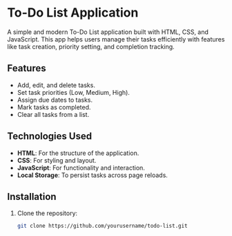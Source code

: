 # To-Do List Application

A simple and modern To-Do List application built with HTML, CSS, and JavaScript. This app helps users manage their tasks efficiently with features like task creation, priority setting, and completion tracking.

## Features

- Add, edit, and delete tasks.
- Set task priorities (Low, Medium, High).
- Assign due dates to tasks.
- Mark tasks as completed.
- Clear all tasks from a list.

## Technologies Used

- **HTML**: For the structure of the application.
- **CSS**: For styling and layout.
- **JavaScript**: For functionality and interaction.
- **Local Storage**: To persist tasks across page reloads.

## Installation

1. Clone the repository:
   ```bash
   git clone https://github.com/yourusername/todo-list.git
